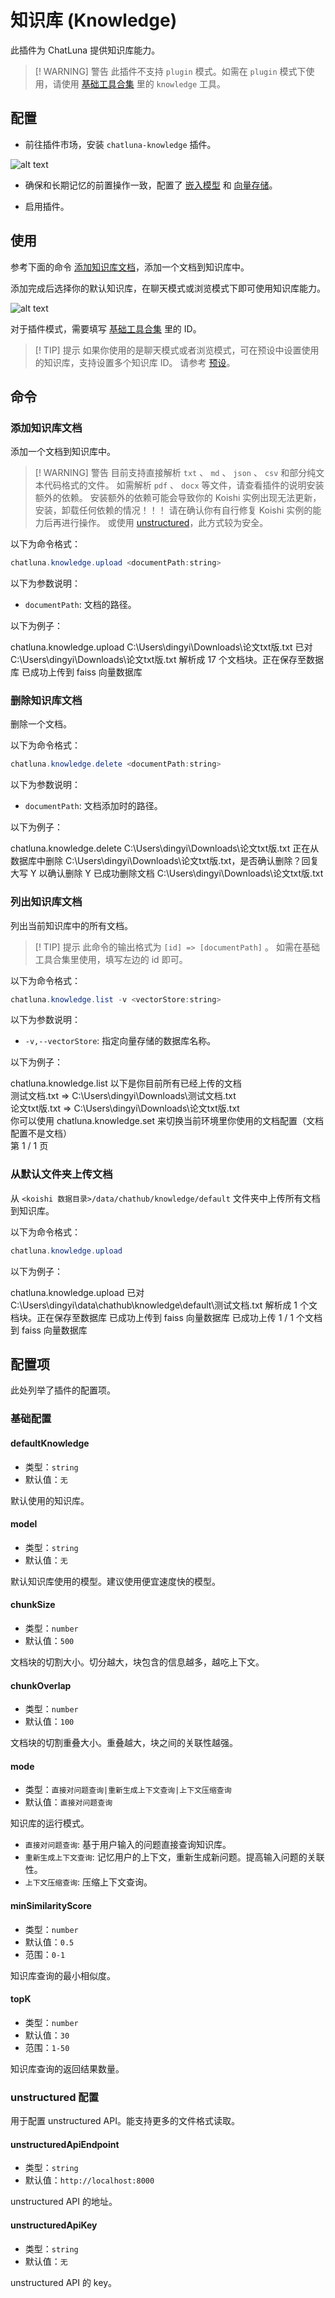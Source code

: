 # 知识库 (Knowledge)

此插件为 ChatLuna 提供知识库能力。

> [! WARNING] 警告
> 此插件不支持 `plugin` 模式。如需在 `plugin` 模式下使用，请使用 [基础工具合集](../plugin/common.md#knowledge) 里的 `knowledge` 工具。

## 配置

* 前往插件市场，安装 `chatluna-knowledge` 插件。

![alt text](../../public/images/image-59.png)

* 确保和长期记忆的前置操作一致，配置了 [嵌入模型](../../guide/configure-embedding-model/introduction.md) 和 [向量存储](../../guide/configure-vector-database/introduction.md)。

* 启用插件。

## 使用

参考下面的命令 [添加知识库文档](#添加知识库文档)，添加一个文档到知识库中。

添加完成后选择你的默认知识库，在聊天模式或浏览模式下即可使用知识库能力。

![alt text](../../public/images/image-60.png)

对于插件模式，需要填写 [基础工具合集](../plugin/common.md#knowledgeid) 里的 ID。

> [! TIP] 提示
> 如果你使用的是聊天模式或者浏览模式，可在预设中设置使用的知识库，支持设置多个知识库 ID。
> 请参考 [预设](../../guide/preset-system/write-preset.md#知识库)。

## 命令

### 添加知识库文档

添加一个文档到知识库中。

> [! WARNING] 警告
> 目前支持直接解析 `txt` 、 `md` 、 `json` 、 `csv` 和部分纯文本代码格式的文件。
> 如需解析 `pdf` 、 `docx` 等文件，请查看插件的说明安装额外的依赖。
> 安装额外的依赖可能会导致你的 Koishi 实例出现无法更新，安装，卸载任何依赖的情况！！！
> 请在确认你有自行修复 Koishi 实例的能力后再进行操作。
> 或使用 [unstructured](https://github.com/Unstructured-IO/unstructured)，此方式较为安全。

以下为命令格式：

```powershell
chatluna.knowledge.upload <documentPath:string>
```

以下为参数说明：

* `documentPath`: 文档的路径。

以下为例子：

<chat-panel>
  <chat-message nickname="User">chatluna.knowledge.upload C:\Users\dingyi\Downloads\论文txt版.txt</chat-message>
  <chat-message nickname="Bot">已对 C:\Users\dingyi\Downloads\论文txt版.txt 解析成 17 个文档块。正在保存至数据库</chat-message>
  <chat-message nickname="Bot">已成功上传到 faiss 向量数据库</chat-message>
</chat-panel>

### 删除知识库文档

删除一个文档。

以下为命令格式：

```powershell
chatluna.knowledge.delete <documentPath:string>
```

以下为参数说明：

* `documentPath`: 文档添加时的路径。

以下为例子：

<chat-panel>
  <chat-message nickname="User">chatluna.knowledge.delete C:\Users\dingyi\Downloads\论文txt版.txt</chat-message>
  <chat-message nickname="Bot">正在从数据库中删除 C:\Users\dingyi\Downloads\论文txt版.txt，是否确认删除？回复大写 Y 以确认删除</chat-message>
  <chat-message nickname="User">Y</chat-message>
  <chat-message nickname="Bot">已成功删除文档 C:\Users\dingyi\Downloads\论文txt版.txt</chat-message>
</chat-panel>

### 列出知识库文档

列出当前知识库中的所有文档。

> [! TIP] 提示
> 此命令的输出格式为 `[id] => [documentPath]` 。
> 如需在基础工具合集里使用，填写左边的 id 即可。

以下为命令格式：

```powershell
chatluna.knowledge.list -v <vectorStore:string>
```

以下为参数说明：

* `-v,--vectorStore`: 指定向量存储的数据库名称。

以下为例子：

<chat-panel>
  <chat-message nickname="User">chatluna.knowledge.list </chat-message>
  <chat-message nickname="Bot">以下是你目前所有已经上传的文档<br>测试文档.txt => C:\Users\dingyi\Downloads\测试文档.txt<br>论文txt版.txt => C:\Users\dingyi\Downloads\论文txt版.txt<br>你可以使用 chatluna.knowledge.set 来切换当前环境里你使用的文档配置（文档配置不是文档）<br>第 1 / 1 页</chat-message>
</chat-panel>

### 从默认文件夹上传文档

从 `<koishi 数据目录>/data/chathub/knowledge/default` 文件夹中上传所有文档到知识库。

以下为命令格式：

```powershell
chatluna.knowledge.upload
```

以下为例子：

<chat-panel>
  <chat-message nickname="User">chatluna.knowledge.upload</chat-message>
  <chat-message nickname="Bot">已对 C:\Users\dingyi\data\chathub\knowledge\default\测试文档.txt 解析成 1 个文档块。正在保存至数据库</chat-message>
  <chat-message nickname="Bot">已成功上传到 faiss 向量数据库</chat-message>
  <chat-message nickname="Bot">已成功上传 1 / 1 个文档到 faiss 向量数据库</chat-message>
</chat-panel>

## 配置项

此处列举了插件的配置项。

### 基础配置

#### defaultKnowledge

* 类型：`string`
* 默认值：`无`

默认使用的知识库。

#### model

* 类型：`string`
* 默认值：`无`

默认知识库使用的模型。建议使用便宜速度快的模型。

#### chunkSize

* 类型：`number`
* 默认值：`500`

文档块的切割大小。切分越大，块包含的信息越多，越吃上下文。

#### chunkOverlap

* 类型：`number`
* 默认值：`100`

文档块的切割重叠大小。重叠越大，块之间的关联性越强。

#### mode

* 类型：`直接对问题查询|重新生成上下文查询|上下文压缩查询`
* 默认值：`直接对问题查询`

知识库的运行模式。

* `直接对问题查询`: 基于用户输入的问题直接查询知识库。
* `重新生成上下文查询`: 记忆用户的上下文，重新生成新问题。提高输入问题的关联性。
* `上下文压缩查询`: 压缩上下文查询。

#### minSimilarityScore

* 类型：`number`
* 默认值：`0.5`
* 范围：`0-1`

知识库查询的最小相似度。

#### topK

* 类型：`number`
* 默认值：`30`
* 范围：`1-50`

知识库查询的返回结果数量。

### unstructured 配置

用于配置 unstructured API。能支持更多的文件格式读取。

#### unstructuredApiEndpoint

* 类型：`string`
* 默认值：`http://localhost:8000`

unstructured API 的地址。

#### unstructuredApiKey

* 类型：`string`
* 默认值：`无`

unstructured API 的 key。
